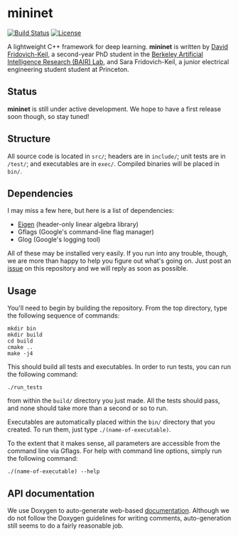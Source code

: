 # mininet

[![Build Status](https://travis-ci.org/dfridovi/mininet.svg?branch=master)](https://travis-ci.org/dfridovi/mininet)
[![License](https://img.shields.io/badge/license-BSD-blue.svg)](https://github.com/dfridovi/mininet/blob/master/LICENSE)

A lightweight C++ framework for deep learning. **mininet** is written by [David Fridovich-Keil](http://people.eecs.berkeley.edu/~dfk/), a second-year PhD student in the [Berkeley Artificial Intelligence Research (BAIR) Lab](http://bair.berkeley.edu), and Sara Fridovich-Keil, a junior electrical engineering student student at Princeton.

## Status
**mininet** is still under active development. We hope to have a first release soon though, so stay tuned!

## Structure
All source code is located in `src/`; headers are in `include/`; unit tests are in `/test/`; and executables are in `exec/`. Compiled binaries will be placed in `bin/`.

## Dependencies
I may miss a few here, but here is a list of dependencies:

* [Eigen](http://eigen.tuxfamily.org/dox/) (header-only linear algebra library)
* Gflags (Google's command-line flag manager)
* Glog (Google's logging tool)

All of these may be installed very easily. If you run into any trouble, though, we are more than happy to help you figure out what's going on. Just post an [issue](https://github.com/dfridovi/mininet/issues) on this repository and we will reply as soon as possible.

## Usage
You'll need to begin by building the repository. From the top directory, type the following sequence of commands:

```
mkdir bin
mkdir build
cd build
cmake ..
make -j4
```

This should build all tests and executables. In order to run tests, you can run the following command:

```
./run_tests
```

from within the `build/` directory you just made. All the tests should pass, and none should take more than a second or so to run.

Executables are automatically placed within the `bin/` directory that you created. To run them, just type `./(name-of-executable)`.

To the extent that it makes sense, all parameters are accessible from the command line via Gflags. For help with command line options, simply run the following command:

```
./(name-of-executable) --help
```

## API documentation
We use Doxygen to auto-generate web-based [documentation](https://dfridovi.github.io/mininet/documentation/html/). Although we do not follow the Doxygen guidelines for writing comments, auto-generation still seems to do a fairly reasonable job.
